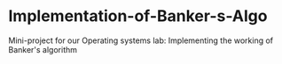 # Implementation-of-Banker-s-Algo
Mini-project for our Operating systems lab: Implementing the working of Banker's algorithm
